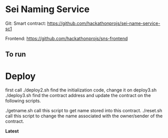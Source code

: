 # Sei Naming Service

Git: 
Smart contract: https://github.com/hackathonprojs/sei-name-service-sc1

Frontend: https://github.com/hackathonprojs/sns-frontend


## To run

# Deploy
first call 
  ./deploy2.sh
find the initialization code, change it on deploy3.sh
  ./deploy3.sh
find the contract address and update the contract on the following scripts.


  ./getname.sh
call this script to get name stored into this contract.
  ./reset.sh
call this script to change the name associated with the owner/sender of the contract.  


**Latest**

